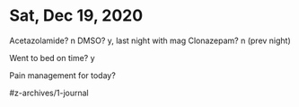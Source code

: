 # Sat, Dec 19, 2020
Acetazolamide? n
DMSO? y, last night with mag
Clonazepam? n
(prev night)

Went to bed on time? y

Pain management for today? 




#z-archives/1-journal